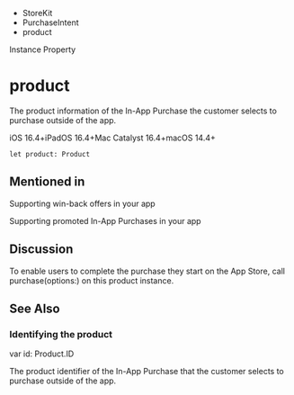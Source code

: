 

- StoreKit
- PurchaseIntent
-  product 

Instance Property

# product

The product information of the In-App Purchase the customer selects to purchase outside of the app.

iOS 16.4+iPadOS 16.4+Mac Catalyst 16.4+macOS 14.4+

``` source
let product: Product
```

## Mentioned in 

Supporting win-back offers in your app

Supporting promoted In-App Purchases in your app

## Discussion

To enable users to complete the purchase they start on the App Store, call purchase(options:) on this product instance.

## See Also

### Identifying the product

var id: Product.ID

The product identifier of the In-App Purchase that the customer selects to purchase outside of the app.

